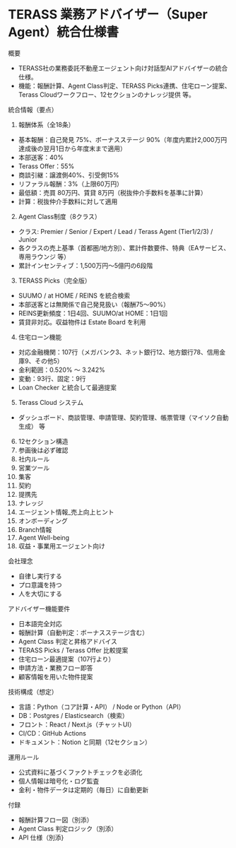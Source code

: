 # TERASS 業務アドバイザー（Super Agent）統合仕様書

概要
- TERASS社の業務委託不動産エージェント向け対話型AIアドバイザーの統合仕様。
- 機能：報酬計算、Agent Class判定、TERASS Picks連携、住宅ローン提案、Terass Cloudワークフロー、12セクションのナレッジ提供 等。

統合情報（要点）
1. 報酬体系（全18条）
- 基本報酬：自己発見 75%、ボーナスステージ 90%（年度内累計2,000万円達成後の翌月1日から年度末まで適用）
- 本部送客：40%
- Terass Offer：55%
- 商談引継：譲渡側40%、引受側15%
- リファラル報酬：3%（上限60万円）
- 最低額：売買 80万円、賃貸 8万円（税抜仲介手数料を基準に計算）
- 計算：税抜仲介手数料に対して適用

2. Agent Class制度（8クラス）
- クラス: Premier / Senior / Expert / Lead / Terass Agent (Tier1/2/3) / Junior
- 各クラスの売上基準（首都圏/地方別）、累計件数要件、特典（EAサービス、専用ラウンジ 等）
- 累計インセンティブ：1,500万円～5億円の6段階

3. TERASS Picks（完全版）
- SUUMO / at HOME / REINS を統合検索
- 本部送客とは無関係で自己発見扱い（報酬75〜90%）
- REINS更新頻度：1日4回、SUUMO/at HOME：1日1回
- 賃貸非対応。収益物件は Estate Board を利用

4. 住宅ローン機能
- 対応金融機関：107行（メガバンク3、ネット銀行12、地方銀行78、信用金庫9、その他5）
- 金利範囲：0.520% ～ 3.242%
- 変動：93行、固定：9行
- Loan Checker と統合して最適提案

5. Terass Cloud システム
- ダッシュボード、商談管理、申請管理、契約管理、帳票管理（マイソク自動生成） 等

6. 12セクション構造
01. 参画後は必ず確認
02. 社内ルール
03. 営業ツール
04. 集客
05. 契約
06. 提携先
07. ナレッジ
08. エージェント情報_売上向上ヒント
09. オンボーディング
10. Branch情報
11. Agent Well-being
12. 収益・事業用エージェント向け

会社理念
- 自律し実行する
- プロ意識を持つ
- 人を大切にする

アドバイザー機能要件
- 日本語完全対応
- 報酬計算（自動判定：ボーナスステージ含む）
- Agent Class 判定と昇格アドバイス
- TERASS Picks / Terass Offer 比較提案
- 住宅ローン最適提案（107行より）
- 申請方法・業務フロー即答
- 顧客情報を用いた物件提案

技術構成（想定）
- 言語：Python（コア計算・API） / Node or Python（API）
- DB：Postgres / Elasticsearch（検索）
- フロント：React / Next.js（チャットUI）
- CI/CD：GitHub Actions
- ドキュメント：Notion と同期（12セクション）

運用ルール
- 公式資料に基づくファクトチェックを必須化
- 個人情報は暗号化・ログ監査
- 金利・物件データは定期的（毎日）に自動更新

付録
- 報酬計算フロー図（別添）
- Agent Class 判定ロジック（別添）
- API 仕様（別添}
